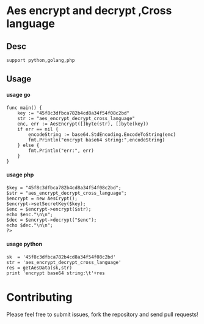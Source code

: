 Aes encrypt and decrypt ,Cross language
================================

## Desc
~~~
support python,golang,php
~~~

## Usage

#### usage go
~~~
func main() {
	key := "45f8c3dfbca782b4cd8a34f54f08c2bd"
	str := "aes_encrypt_decrypt_cross_language"
	enc, err := AesEncrypt([]byte(str), []byte(key))
	if err == nil {
		encodeString := base64.StdEncoding.EncodeToString(enc)
		fmt.Println("encrypt base64 string:",encodeString)
	} else {
		fmt.Println("err:", err)
	}
}
~~~

#### usage php
~~~
$key = "45f8c3dfbca782b4cd8a34f54f08c2bd";
$str = "aes_encrypt_decrypt_cross_language";
$encrypt = new AesCrypt();
$encrypt->setSecretKey($key);
$enc = $encrypt->encrypt($str);
echo $enc."\n\n";
$dec = $encrypt->decrypt("$enc");
echo $dec."\n\n";
?>
~~~

#### usage python
~~~
sk  = '45f8c3dfbca782b4cd8a34f54f08c2bd'
str = 'aes_encrypt_decrypt_cross_language'
res = getAesData(sk,str)
print 'encrypt base64 string:\t'+res
~~~

Contributing
============

Please feel free to submit issues, fork the repository and send pull requests!

